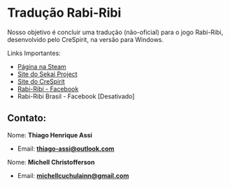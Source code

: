 # Tradução Rabi-Ribi
Nosso objetivo é concluir uma tradução (não-oficial) para o jogo Rabi-Ribi, desenvolvido pelo CreSpirit, na versão para Windows.

Links Importantes:
- [Página na Steam](https://store.steampowered.com/app/400910/RabiRibi/)
- [Site do Sekai Project](https://sekaiproject.com/products/rabi-ribi/)
- [Site do CreSpirit](https://www.crespirit.com/home)
- [Rabi-Ribi - Facebook](https://www.facebook.com/RabiRibiGame/)
- Rabi-Ribi Brasil - Facebook [Desativado]

## Contato:
Nome: **Thiago Henrique Assi**
- Email: **thiago-assi@outlook.com**

Nome: **Michell Christofferson**
- Email: **michellcuchulainn@gmail.com**
